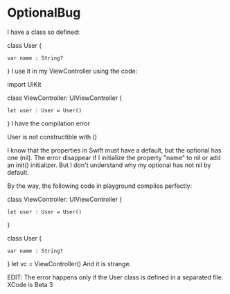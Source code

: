 OptionalBug
===========

I have a class so defined:

class User {

    var name : String?
}
I use it in my ViewController using the code:

import UIKit

class ViewController: UIViewController {

    let user : User = User()
}
I have the compilation error

User is not constructible with ()

I know that the properties in Swift must have a default, but the optional has one (nil). The error disappear if I initialize the property "name" to nil or add an init() initializer. But I don't understand why my optional has not nil by default.

By the way, the following code in playground compiles perfectly:

class ViewController: UIViewController {

    let user : User = User()
}

class User {

    var name : String?
}
let vc = ViewController()
And it is strange.


EDIT: The error happens only if the User class is defined in a separated file. XCode is Beta 3